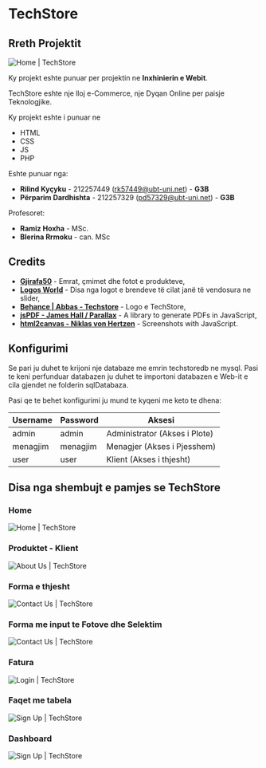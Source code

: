 # TechStore 

## Rreth Projektit

![Home | TechStore](img/web/favicon.ico?raw=true) 

Ky projekt eshte punuar per projektin ne **Inxhinierin e Webit**.

TechStore eshte nje lloj e-Commerce, nje Dyqan Online per paisje Teknologjike.

Ky projekt eshte i punuar ne
 - HTML
 - CSS
 - JS
 - PHP

Eshte punuar nga:

 - **Rilind Kyçyku** - 212257449 (rk57449@ubt-uni.net) - **G3B**
 - **Përparim Dardhishta** - 212257329 (pd57329@ubt-uni.net) - **G3B**
 
 Profesoret:

 - **Ramiz Hoxha** - MSc.
 - **Blerina Rrmoku** - can. MSc

## Credits

 - **[Gjirafa50](https://gjirafa50.com)** - Emrat, çmimet dhe fotot e produkteve,
 - **[Logos World](https://logos-world.net/)** - Disa nga logot e brendeve të cilat janë të vendosura ne slider,
 - **[Behance | Abbas - Techstore](https://www.behance.net/gallery/130956581/Tech-Store-Brand-identity)** - Logo e TechStore,
 - **[jsPDF - James Hall / Parallax](https://parall.ax/products/jspdf)** - A library to generate PDFs in JavaScript,
 - **[html2canvas - Niklas von Hertzen](https://html2canvas.hertzen.com/)** - Screenshots with JavaScript.

## Konfigurimi

Se pari ju duhet te krijoni nje databaze me emrin techstoredb ne mysql.
Pasi te keni perfunduar databazen ju duhet te importoni databazen e Web-it e cila gjendet ne folderin sqlDatabaza.

Pasi qe te behet konfigurimi ju mund te kyqeni me keto te dhena:

| **Username** | **Password** | **Aksesi** |
| -------- | -------- | -------- |
| admin | admin | Administrator (Akses i Plote) |
| menagjim | menagjim | Menagjer (Akses i Pjesshem) |
| user | user | Klient (Akses i thjesht) |

## Disa nga shembujt e pamjes se TechStore

### Home

![Home | TechStore](img/READMEImg/home.png?raw=true)

### Produktet - Klient

![About Us | TechStore](img/READMEImg/produktet.png?raw=true)

### Forma e thjesht

![Contact Us | TechStore](img/READMEImg/FormaEThjesht.png?raw=true)

### Forma me input te Fotove dhe Selektim

![Contact Us | TechStore](img/READMEImg/FormaMeFoto.png?raw=true)

### Fatura

![Login | TechStore](img/READMEImg/fatura.png?raw=true)

### Faqet me tabela

![Sign Up | TechStore](img/READMEImg/faqetMeTabela.png?raw=true)

### Dashboard

![Sign Up | TechStore](img/READMEImg/dashboard.png?raw=true)

